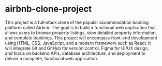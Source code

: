 # airbnb-clone-project

This project is a full-stack clone of the popular accommodation booking platform called Airbnb. 
The goal is to build a functional web application that allows users to browse property listings, view detailed property information, and complete bookings.
This project will encompass front-end development using HTML, CSS, JavaScript, and a modern framework such as React. It will integrate Git and GitHub for version control, Figma for UI/UX design, and focus on backend APIs, database architecture, and deployment to deliver a complete, functional web application.

